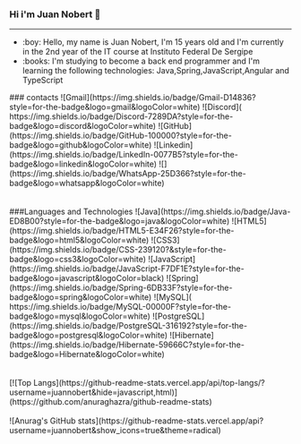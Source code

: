 ### Hi i'm Juan Nobert 👋
<hr>
<ul>
  <li>
    :boy: Hello, my name is Juan Nobert, I'm 15 years old and I'm currently in the 2nd year of the IT course at Instituto Federal De Sergipe
  </li>
  <li>
    :books: I'm studying to become a back end programmer and I'm learning the following technologies: Java,Spring,JavaScript,Angular and TypeScript
  </li>
</ul>
### contacts
![Gmail](https://img.shields.io/badge/Gmail-D14836?style=for-the-badge&logo=gmail&logoColor=white)
![Discord](	https://img.shields.io/badge/Discord-7289DA?style=for-the-badge&logo=discord&logoColor=white)
![GitHub](https://img.shields.io/badge/GitHub-100000?style=for-the-badge&logo=github&logoColor=white)
![Linkedin](https://img.shields.io/badge/LinkedIn-0077B5?style=for-the-badge&logo=linkedin&logoColor=white)
![](https://img.shields.io/badge/WhatsApp-25D366?style=for-the-badge&logo=whatsapp&logoColor=white)
<br>
<br>
<br>
###Languages and Technologies
![Java](https://img.shields.io/badge/Java-ED8B00?style=for-the-badge&logo=java&logoColor=white)
![HTML5](https://img.shields.io/badge/HTML5-E34F26?style=for-the-badge&logo=html5&logoColor=white)
![CSS3](https://img.shields.io/badge/CSS-239120?&style=for-the-badge&logo=css3&logoColor=white)
![JavaScript](https://img.shields.io/badge/JavaScript-F7DF1E?style=for-the-badge&logo=javascript&logoColor=black)
![Spring](https://img.shields.io/badge/Spring-6DB33F?style=for-the-badge&logo=spring&logoColor=white)
![MySQL](	https://img.shields.io/badge/MySQL-00000F?style=for-the-badge&logo=mysql&logoColor=white)
![PostgreSQL](https://img.shields.io/badge/PostgreSQL-316192?style=for-the-badge&logo=postgresql&logoColor=white)
![Hibernate](https://img.shields.io/badge/Hibernate-59666C?style=for-the-badge&logo=Hibernate&logoColor=white)
<br>
<br>
<br>
[![Top Langs](https://github-readme-stats.vercel.app/api/top-langs/?username=juannobert&hide=javascript,html)](https://github.com/anuraghazra/github-readme-stats)
<br>
<br>
![Anurag's GitHub stats](https://github-readme-stats.vercel.app/api?username=juannobert&show_icons=true&theme=radical)



